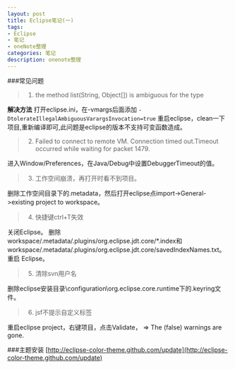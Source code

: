 ```yaml
---
layout: post
title: Eclipse笔记(一)
tags:
- Eclipse
- 笔记
- oneNote整理
categories: 笔记
description: onenote整理
---
```

###常见问题
> 1. the method list(String, Object[]) is ambiguous for the type

**解决方法** 打开eclipse.ini，在-vmargs后面添加 
`-DtolerateIllegalAmbiguousVarargsInvocation=true`
重启eclipse，clean一下项目,重新编译即可,此问题是eclipse的版本不支持可变函数造成。 

> 2. Failed to connect to remote VM. Connection timed out.Timeout occurred while waiting for packet 1479.

进入Window/Preferences，在Java/Debug中设置DebuggerTimeout的值。

> 3. 工作空间崩溃，再打开时看不到项目。

删除工作空间目录下的.metadata，然后打开eclipse点import->General->existing project to workspace。

> 4. 快捷键ctrl+T失效

关闭Eclipse。
删除 workspace/.metadata/.plugins/org.eclipse.jdt.core/*.index和workspace/.metadata/.plugins/org.eclipse.jdt.core/savedIndexNames.txt。
重启 Eclipse。


> 5. 清除svn用户名

删除eclipse安装目录\configuration\org.eclipse.core.runtime下的.keyring文件。 

> 6. jsf不提示自定义标签

重启eclipse project，右键项目，点击Validate， => The (false) warnings are gone.

###主题安装
[http://eclipse-color-theme.github.com/update](http://eclipse-color-theme.github.com/update)
